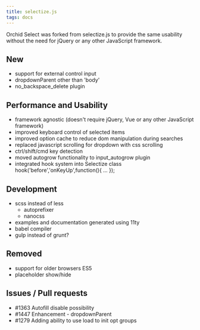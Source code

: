```yaml
---
title: selectize.js
tags: docs
---
```


Orchid Select was forked from selectize.js to provide the same usability without the need for jQuery or any other JavaScript framework.


## New
- support for external control input
- dropdownParent other than 'body'
- no_backspace_delete plugin

## Performance and Usability
- framework agnostic (doesn't require jQuery, Vue or any other JavaScript framework)
- improved keyboard control of selected items
- improved option cache to reduce dom manipulation during searches
- replaced javascript scrolling for dropdown with css scrolling
- ctrl/shift/cmd key detection
- moved autogrow functionality to input_autogrow plugin
- integrated hook system into Selectize class hook('before','onKeyUp',function(){ ... });

## Development
- scss instead of less
	- autoprefixer
	- nanocss
- examples and documentation generated using 11ty
- babel compiler
- gulp instead of grunt?

## Removed
- support for older browsers ES5
- placeholder show/hide


## Issues / Pull requests
- #1363 Autofill disable possibility
- #1447 Enhancement - dropdownParent
- #1279 Adding ability to use load to init opt groups
